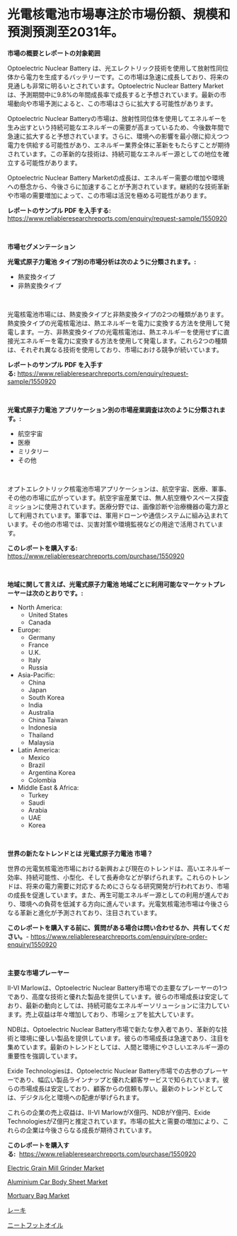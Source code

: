 <p><h1>光電核電池市場專注於市場份額、規模和預測預測至2031年。</h1></p><p><strong>市場の概要とレポートの対象範囲</strong></p>
<p><p>Optoelectric Nuclear Battery は、光エレクトリック技術を使用して放射性同位体から電力を生成するバッテリーです。この市場は急速に成長しており、将来の見通しも非常に明るいとされています。Optoelectric Nuclear Battery Market は、予測期間中に9.8%の年間成長率で成長すると予想されています。最新の市場動向や市場予測によると、この市場はさらに拡大する可能性があります。</p><p>Optoelectric Nuclear Batteryの市場は、放射性同位体を使用してエネルギーを生み出すという持続可能なエネルギーの需要が高まっているため、今後数年間で急速に拡大すると予想されています。さらに、環境への影響を最小限に抑えつつ電力を供給する可能性があり、エネルギー業界全体に革新をもたらすことが期待されています。この革新的な技術は、持続可能なエネルギー源としての地位を確立する可能性があります。</p><p>Optoelectric Nuclear Battery Marketの成長は、エネルギー需要の増加や環境への懸念から、今後さらに加速することが予測されています。継続的な技術革新や市場の需要増加によって、この市場は活況を極める可能性があります。</p></p>
<p><strong>レポートのサンプル PDF を入手する:</strong> <a href="https://www.reliableresearchreports.com/enquiry/request-sample/1550920">https://www.reliableresearchreports.com/enquiry/request-sample/1550920</a></p>
<p>&nbsp;</p>
<p><strong>市場セグメンテーション</strong></p>
<p><strong>光電式原子力電池 タイプ別の市場分析は次のように分類されます。:</strong></p>
<p><ul><li>熱変換タイプ</li><li>非熱変換タイプ</li></ul></p>
<p>&nbsp;</p>
<p><p>光電核電池市場には、熱変換タイプと非熱変換タイプの2つの種類があります。熱変換タイプの光電核電池は、熱エネルギーを電力に変換する方法を使用して発電します。一方、非熱変換タイプの光電核電池は、熱エネルギーを使用せずに直接光エネルギーを電力に変換する方法を使用して発電します。これら2つの種類は、それぞれ異なる技術を使用しており、市場における競争が続いています。</p></p>
<p><strong>レポートのサンプル PDF を入手する:</strong>&nbsp;<a href="https://www.reliableresearchreports.com/enquiry/request-sample/1550920">https://www.reliableresearchreports.com/enquiry/request-sample/1550920</a></p>
<p>&nbsp;</p>
<p><strong> 光電式原子力電池 アプリケーション別の市場産業調査は次のように分類されます。:</strong></p>
<p><ul><li>航空宇宙</li><li>医療</li><li>ミリタリー</li><li>その他</li></ul></p>
<p>&nbsp;</p>
<p><p>オプトエレクトリック核電池市場アプリケーションは、航空宇宙、医療、軍事、その他の市場に広がっています。航空宇宙産業では、無人航空機やスペース探査ミッションに使用されています。医療分野では、画像診断や治療機器の電力源として利用されています。軍事では、軍用ドローンや通信システムに組み込まれています。その他の市場では、災害対策や環境監視などの用途で活用されています。</p></p>
<p><strong>このレポートを購入する:</strong>&nbsp; <a href="https://www.reliableresearchreports.com/purchase/1550920">https://www.reliableresearchreports.com/purchase/1550920</a></p>
<p>&nbsp;</p>
<p><strong>地域に関して言えば、光電式原子力電池 地域ごとに利用可能なマーケットプレーヤーは次のとおりです。:</strong></p>
<p><ul>
    <li>
        North America:
        <ul>
            <li>United States</li>
            <li>Canada</li>
        </ul>
    </li>
    <li>
        Europe:
        <ul>
            <li>Germany</li>
            <li>France</li>
            <li>U.K.</li>
            <li>Italy</li>
            <li>Russia</li>
        </ul>
    </li>
    <li>
        Asia-Pacific:
        <ul>
            <li>China</li>
            <li>Japan</li>
            <li>South Korea</li>
            <li>India</li>
            <li>Australia</li>
            <li>China Taiwan</li>
            <li>Indonesia</li>
            <li>Thailand</li>
            <li>Malaysia</li>
        </ul>
    </li>
    <li>
        Latin America:
        <ul>
            <li>Mexico</li>
            <li>Brazil</li>
            <li>Argentina Korea</li>
            <li>Colombia</li>
        </ul>
    </li>
    <li>
        Middle East & Africa:
        <ul>
            <li>Turkey</li>
            <li>Saudi</li>
            <li>Arabia</li>
            <li>UAE</li>
            <li>Korea</li>
        </ul>
    </li>
    </ul></p>
<p>&nbsp;</p>
<p><strong>世界の新たなトレンドとは 光電式原子力電池 市場？</strong></p>
<p><p>世界の光電気核電池市場における新興および現在のトレンドは、高いエネルギー効率、持続可能性、小型化、そして長寿命などが挙げられます。これらのトレンドは、将来の電力需要に対応するためにさらなる研究開発が行われており、市場の成長を促進しています。また、再生可能エネルギー源としての利用が進んでおり、環境への負荷を低減する方向に進んでいます。光電気核電池市場は今後さらなる革新と進化が予測されており、注目されています。</p></p>
<p><strong>このレポートを購入する前に、質問がある場合は問い合わせるか、共有してください。</strong>- <a href="https://www.reliableresearchreports.com/enquiry/pre-order-enquiry/1550920">https://www.reliableresearchreports.com/enquiry/pre-order-enquiry/1550920</a></p>
<p>&nbsp;</p>
<p><strong>主要な市場プレーヤー</strong></p>
<p><p>II-VI Marlowは、Optoelectric Nuclear Battery市場での主要なプレーヤーの1つであり、高度な技術と優れた製品を提供しています。彼らの市場成長は安定しており、最新の動向としては、持続可能なエネルギーソリューションに注力しています。売上収益は年々増加しており、市場シェアを拡大しています。 </p><p>NDBは、Optoelectric Nuclear Battery市場で新たな参入者であり、革新的な技術と環境に優しい製品を提供しています。彼らの市場成長は急速であり、注目を集めています。最新のトレンドとしては、人間と環境にやさしいエネルギー源の重要性を強調しています。 </p><p>Exide Technologiesは、Optoelectric Nuclear Battery市場での古参のプレーヤーであり、幅広い製品ラインナップと優れた顧客サービスで知られています。彼らの市場成長は安定しており、顧客からの信頼も厚い。最新のトレンドとしては、デジタル化と環境への配慮が挙げられます。</p><p>これらの企業の売上収益は、II-VI MarlowがX億円、NDBがY億円、Exide TechnologiesがZ億円と推定されています。市場の拡大と需要の増加により、これらの企業は今後さらなる成長が期待されています。</p></p>
<p><strong>このレポートを購入する:</strong>&nbsp;&nbsp;<a href="https://www.reliableresearchreports.com/purchase/1550920">https://www.reliableresearchreports.com/purchase/1550920</a></p>
<p><p><a href="https://github.com/gdfhhhj/Market-Research-Report-List-3/blob/main/electric-grain-mill-grinder-market.md">Electric Grain Mill Grinder Market</a></p><p><a href="https://gentle-editor-9db.notion.site/Aluminium-Car-Body-Sheet-Market-Size-and-Examines-its-Market-Scope-with-a-Primary-Focus-on-Growth--6b73b13f3ee04c76b15615238312af34">Aluminium Car Body Sheet Market</a></p><p><a href="https://issuu.com/reportprime-2/docs/mortuary-bag-market-size-2030.pptx">Mortuary Bag Market</a></p><p><a href="https://medium.com/@jacksonwiza1924/%E3%83%AC%E3%83%BC%E3%82%AF%E3%82%B9%E3%81%AE%E5%B8%82%E5%A0%B4%E8%A6%8F%E6%A8%A1%E3%81%A8%E5%B8%82%E5%A0%B4%E5%8B%95%E5%90%91-%E5%AE%8C%E6%88%90%E3%81%95%E3%82%8C%E3%81%9F%E7%94%A3%E6%A5%AD%E6%A6%82%E8%A6%81-2024%E5%B9%B4%E3%81%8B%E3%82%892031%E5%B9%B4%E3%81%BE%E3%81%A7-7be7fb56719c">レーキ</a></p><p><a href="https://github.com/CloydAbbott2023/Market-Research-Report-List-1/blob/main/87288656865.md">ニートフットオイル</a></p></p>